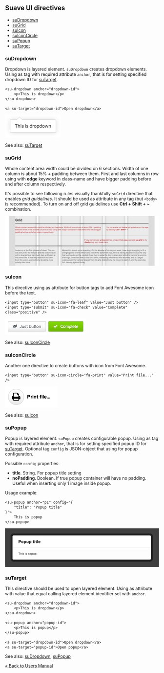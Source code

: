 ## Suave UI directives

- [suDropdown](#suDropdown)
- [suGrid](#suGrid)
- [suIcon](#suIcon)
- [suIconCircle](#suIconCircle)
- [suPopup](#suPopup)
- [suTarget](#suTarget)


### <a name="suDropdown"/>suDropdown

Dropdown is layered element. `suDropdown` creates dropdown elements. Using as tag with required attribute `anchor`,
that is for setting specified dropdown ID for [suTarget](#suTarget).

    <su-dropdown anchor="dropdown-id">
        <p>This is dropdown</p>
    </su-dropdown>
    
    <a su-target="dropdown-id">Open dropdown</a>

<img src="images/dd.png" />

See also: [suTarget](#suTarget)


### <a name="suGrid"/>suGrid

Whole content area width could be divided on 6 sections. Width of one column is about 15% + padding between them. First and last columns in row using with <strong>edge</strong> keyword in class-name and have bigger padding before and after column respectively.

It's possible to see following rules visually thankfully `suGrid` directive that enables *grid guidelines*. It should be used as attribute in any tag (but `<body>` is recommended). To turn on and off grid guidelines use **Ctrl + Shift + ~** combination.

<img src="images/grid.png" />


### <a name="suIcon"/>suIcon

This directive using as attribute for button tags to add Font Awesome icon before the text.

    <input type="button" su-icon="fa-leaf" value="Just button" />
    <input type="submit" su-icon="fa-check" value="Complete" class="positive" />

<img src="images/buttons.png" />

See also: [suIconCircle](#suIconCircle)


### <a name="suIconCircle"/>suIconCircle

Another one directive to create buttons with icon from Font Awesome.

    <input type="button" su-icon-circle="fa-print" value="Print file..." />

<img src="images/button-circle.png" />

See also: [suIcon](#suIcon)


### <a name="suPopup"/>suPopup

Popup is layered element. `suPopup` creates configurable popup. Using as tag with required attribute `anchor`,
that is for setting specified popup ID for [suTarget](#suTarget). Optional tag `config` is JSON-object that using for
popup configuration.

Possible `config` properties:

- **title**. String. For popup title setting 
- **noPadding**. Boolean. If true popup container will have no padding. Useful when inserting only 1 image inside popup.

Usage example:

    <su-popup anchor="p1" config='{
        "title": "Popup title"
    }'>
        This is popup
    </su-popup>

<img src="images/popup.png" />


### <a name="suTarget"/>suTarget

This directive should be used to open layered element. Using as attribute with value that equal calling layered element
identifier set with `anchor`.

    <su-dropdown anchor="dropdown-id">
        <p>This is dropdown</p>
    </su-dropdown>
    
    <su-popup anchor="popup-id">
        <p>This is popup</p>
    </su-popup>
    
    <a su-target="dropdown-id">Open dropdown</a>
    <a su-target="popup-id">Open popup</a>

See also: [suDropdown](#suDropdown), [suPopup](#suPopup)


[&laquo; Back to Users Manual](index.md)
